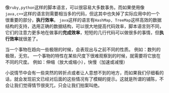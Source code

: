 像`ruby,python`这样的脚本语言，可以很容易大多数事务。而如果使用像`java,c++`这样的语言则需要相当多的代码，但这其中也失掉了实际应用中的一个很重要的部分，**执行效率**。
`java`这样的语言有`HashMap, TreeMap`这样高效的数据结构的支持，选用正确的数据结构，可以很大地提高代码效率，脚本语言则不同，它们的注意力更多地在做事的**完成效率**，短短的几行代码可以做很多的事情，但**执行效率**就很差了。

当一个事物在趋向一些极限的时候，会表现出与之前不同的性质。
例如：数列的极限，无穷。
一个事物的特性在某些尺度下很难观察到的时候，就需要将它放在不同的尺度。
例如：伸缩（放大或缩小），快慢（加速或减慢）

小说情节中会有一些突然的转折点或者让人意想不到的地方，而如果我们仔细看的话，就会发现前文已经对后面的这些情况有了模糊的提示。这就是所谓的铺陈，不会让我们觉得情节很突兀，只会让我们拍案叫绝。